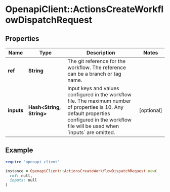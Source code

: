 # OpenapiClient::ActionsCreateWorkflowDispatchRequest

## Properties

| Name | Type | Description | Notes |
| ---- | ---- | ----------- | ----- |
| **ref** | **String** | The git reference for the workflow. The reference can be a branch or tag name. |  |
| **inputs** | **Hash&lt;String, String&gt;** | Input keys and values configured in the workflow file. The maximum number of properties is 10. Any default properties configured in the workflow file will be used when &#x60;inputs&#x60; are omitted. | [optional] |

## Example

```ruby
require 'openapi_client'

instance = OpenapiClient::ActionsCreateWorkflowDispatchRequest.new(
  ref: null,
  inputs: null
)
```

